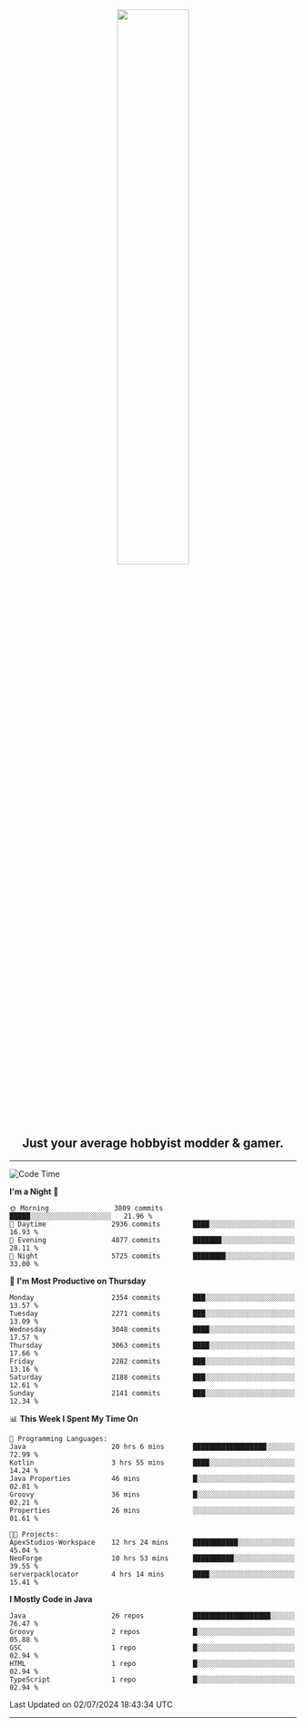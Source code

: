 <div align="center">
  <a href="https://apexmodder.xyz/"><img width="50%" height="50%" src="https://i.imgur.com/pc4HkGz.png"></a>
</div>
<h2 align="center">Just your average hobbyist modder & gamer.</h2>

---

<!--START_SECTION:waka-->
![Code Time](http://img.shields.io/badge/Code%20Time-1%2C265%20hrs%2036%20mins-blue)

**I'm a Night 🦉** 

```text
🌞 Morning                3809 commits        █████░░░░░░░░░░░░░░░░░░░░   21.96 % 
🌆 Daytime                2936 commits        ████░░░░░░░░░░░░░░░░░░░░░   16.93 % 
🌃 Evening                4877 commits        ███████░░░░░░░░░░░░░░░░░░   28.11 % 
🌙 Night                  5725 commits        ████████░░░░░░░░░░░░░░░░░   33.00 % 
```
📅 **I'm Most Productive on Thursday** 

```text
Monday                   2354 commits        ███░░░░░░░░░░░░░░░░░░░░░░   13.57 % 
Tuesday                  2271 commits        ███░░░░░░░░░░░░░░░░░░░░░░   13.09 % 
Wednesday                3048 commits        ████░░░░░░░░░░░░░░░░░░░░░   17.57 % 
Thursday                 3063 commits        ████░░░░░░░░░░░░░░░░░░░░░   17.66 % 
Friday                   2282 commits        ███░░░░░░░░░░░░░░░░░░░░░░   13.16 % 
Saturday                 2188 commits        ███░░░░░░░░░░░░░░░░░░░░░░   12.61 % 
Sunday                   2141 commits        ███░░░░░░░░░░░░░░░░░░░░░░   12.34 % 
```


📊 **This Week I Spent My Time On** 

```text
💬 Programming Languages: 
Java                     20 hrs 6 mins       ██████████████████░░░░░░░   72.99 % 
Kotlin                   3 hrs 55 mins       ████░░░░░░░░░░░░░░░░░░░░░   14.24 % 
Java Properties          46 mins             █░░░░░░░░░░░░░░░░░░░░░░░░   02.81 % 
Groovy                   36 mins             █░░░░░░░░░░░░░░░░░░░░░░░░   02.21 % 
Properties               26 mins             ░░░░░░░░░░░░░░░░░░░░░░░░░   01.61 % 

🐱‍💻 Projects: 
ApexStudios-Workspace    12 hrs 24 mins      ███████████░░░░░░░░░░░░░░   45.04 % 
NeoForge                 10 hrs 53 mins      ██████████░░░░░░░░░░░░░░░   39.55 % 
serverpacklocator        4 hrs 14 mins       ████░░░░░░░░░░░░░░░░░░░░░   15.41 % 
```

**I Mostly Code in Java** 

```text
Java                     26 repos            ███████████████████░░░░░░   76.47 % 
Groovy                   2 repos             █░░░░░░░░░░░░░░░░░░░░░░░░   05.88 % 
GSC                      1 repo              █░░░░░░░░░░░░░░░░░░░░░░░░   02.94 % 
HTML                     1 repo              █░░░░░░░░░░░░░░░░░░░░░░░░   02.94 % 
TypeScript               1 repo              █░░░░░░░░░░░░░░░░░░░░░░░░   02.94 % 
```




 Last Updated on 02/07/2024 18:43:34 UTC
<!--END_SECTION:waka-->

---
